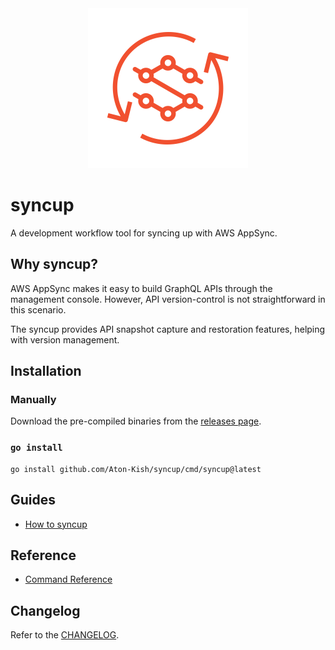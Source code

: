 <!-- markdownlint-disable MD041 -->
<div align="center">
  <img src="https://github.com/Aton-Kish/syncup/raw/main/logo.svg" alt="syncup" title="syncup" width="256" />
</div>

# syncup

A development workflow tool for syncing up with AWS AppSync.

## Why syncup?

AWS AppSync makes it easy to build GraphQL APIs through the management console.
However, API version-control is not straightforward in this scenario.

The syncup provides API snapshot capture and restoration features, helping with version management.

## Installation

### Manually

Download the pre-compiled binaries from the [releases page](https://github.com/Aton-Kish/syncup/releases).

### `go install`

```shell
go install github.com/Aton-Kish/syncup/cmd/syncup@latest
```

## Guides

- [How to syncup](./how-to-syncup.md)

## Reference

- [Command Reference](./reference/README.md)

## Changelog

Refer to the [CHANGELOG](https://github.com/Aton-Kish/syncup/blob/main/CHANGELOG.md).

